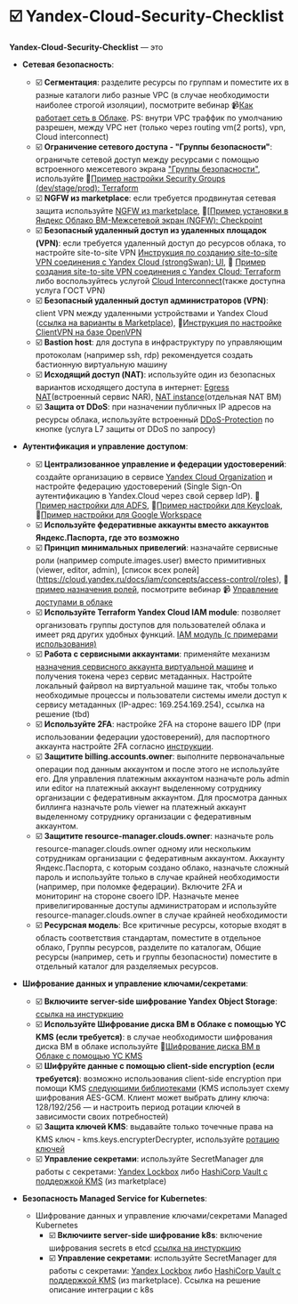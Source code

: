 # ☑️ Yandex-Cloud-Security-Checklist

**Yandex-Cloud-Security-Checklist** — это 

- **Сетевая безопасность**:
  - ☑️ **Сегментация**: разделите ресурсы по группам и поместите их в разные каталоги либо разные VPC (в случае необходимости наиболее строгой изоляции), посмотрите вебинар 📹[Как работает сеть в Облаке](https://www.youtube.com/watch?v=g3cZ0o50qH0). PS: внутри VPC траффик по умолчанию разрешен, между VPC нет (только через routing vm(2 ports), vpn, Cloud interconnect)
  - ☑️ **Ограничение сетевого доступа - "Группы безопасности"**: ограничьте сетевой доступ между ресурсами с помощью встроенного межсетевого экрана ["Группы безопасности"](https://cloud.yandex.ru/docs/vpc/operations/security-group-create), используйте 🔐[Пример настройки Security Groups (dev/stage/prod): Terraform](https://github.com/yandex-cloud/yc-solution-library-for-security/tree/master/network-sec/segmentation)
  - ☑️ **NGFW из marketplace**: если требуется продвинутая сетевая защита используйте [NGFW из marketplace](https://cloud.yandex.ru/marketplace?categories=network), 🔐[[Пример установки в Яндекс Облако ВМ-Межсетевой экран (NGFW): Checkpoint](https://github.com/yandex-cloud/yc-solution-library-for-security/tree/master/network-sec/checkpoint-1VM)
  - ☑️ **Безопасный удаленный доступ из удаленных площадок (VPN)**: если требуется удаленный доступ до ресурсов облака, то настройте site-to-site VPN [Инструкция по созданию site-to-site VPN соединения с Yandex Cloud (strongSwan): UI](https://cloud.yandex.ru/docs/solutions/routing/ipsec-vpn), 🔐 [Пример создания site-to-site VPN соединения с Yandex Cloud: Terraform](https://github.com/yandex-cloud/yc-solution-library-for-security/tree/master/network-sec/vpn) либо воспользуйтесь услугой [Cloud Interconnect](https://cloud.yandex.ru/docs/vpc/interconnect/)(также доступна услуга ГОСТ VPN)
  - ☑️ **Безопасный удаленный доступ администраторов (VPN)**: сlient VPN между удаленными устройствами и Yandex Cloud ([ссылка на варианты в Marketplace](https://cloud.yandex.ru/marketplace?categories=network)), 📖[Инструкция по настройке ClientVPN на базе  OpenVPN](https://cloud.yandex.ru/docs/solutions/routing/openvpn)
  - ☑️ **Bastion host**: для доступа в инфраструктуру по управляющим протоколам (например ssh, rdp) рекомендуется создать бастионную виртуальную машину 
  - ☑️ **Исходящий доступ (NAT)**: используйте один из безопасных вариантов исходящего доступа в интернет:	[Egress NAT](https://cloud.yandex.ru/docs/vpc/operations/enable-nat)(встроенный сервис NAR), [NAT instance](https://cloud.yandex.ru/docs/solutions/routing/nat-instance#create-nat-instance)(отдельная NAT ВМ)
  - ☑️ **Защита от DDoS**: при назначении публичных IP адресов на ресурсы облака, используйте встроенный [DDoS-Protection](https://cloud.yandex.ru/docs/vpc/ddos-protection/) по кнопке (услуга L7 защиты от DDoS по запросу)

- **Аутентификация и управление доступом**:
  - ☑️ **Централизованное управление и федерации удостоверений**: создайте организацию в сервисе [Yandex Cloud Organization](https://nmotina-feature-overview-access.farm2.cloud.yandex.ru/docs/organization/) и настройте федерацию удостоверений (Single Sign-On аутентификацию в Yandex.Cloud через свой сервер IdP). 📖[Пример настройки для ADFS](https://nmotina-feature-overview-access.farm2.cloud.yandex.ru/docs/organization/operations/federations/integration-adfs), 📖[Пример настройки для Keycloak](https://www.youtube.com/watch?v=m-oe7V9PvC4), 📖[Пример настройки для Google Workspace](https://nmotina-feature-overview-access.farm2.cloud.yandex.ru/docs/organization/operations/federations/integration-gworkspace)
  - ☑️ **Используйте федеративные аккаунты вместо аккаунтов Яндекс.Паспорта, где это возможно**
  - ☑️ **Принцип минимальных привелегий**: назначайте сервисные роли (например compute.images.user) вместо примитивных (viewer, editor, admin), [список всех ролей] (https://cloud.yandex.ru/docs/iam/concepts/access-control/roles), 📖 [пример назначения ролей](https://nmotina-feature-overview-access.farm2.cloud.yandex.ru/docs/iam/operations/roles/grant), посмотрите вебинар 📹 [Управление доступами в облаке](https://www.youtube.com/watch?v=7VwSfPZ6eRM&t=3s)
  - ☑️ **Используйте Terraform Yandex Cloud IAM module**: позволяет организовать группы доступов для пользователей облака и имеет ряд других удобных функций. [IAM модуль (с примерами использования)](https://github.com/yandex-cloud/yc-solution-library-for-security/tree/master/auth_and_access/iam#identity-and-access-management-iam-terraform-module-for-yandexcloud)
  - ☑️ **Работа с сервисными аккаунтами**: применяйте механизм [назначения сервисного аккаунта виртуальной машине](https://nmotina-feature-overview-access.farm2.cloud.yandex.ru/docs/compute/operations/vm-connect/auth-inside-vm) и получения токена через сервис метаданных. Настройте локальный файрвол на виртуальной машине так, чтобы только необходимые процессы и пользователи системы имели доступ к сервису метаданных (IP-адрес: 169.254.169.254), ссылка на решение (tbd)
  - ☑️ **Используйте 2FA**: настройке 2FA на стороне вашего IDP (при использовании федерации удостоверений), для паспортного аккаунта настройте 2FA согласно [инструкции](https://yandex.ru/support/id/authorization/twofa.html).
  - ☑️ **Защитите billing.accounts.owner**: выполните первоначальные операции под данным аккаунтом и после этого не используйте его. Для управления платежным аккаунтом назначьте роль admin или editor на платежный аккаунт выделенному сотруднику организации с федеративным аккаунтом. Для просмотра данных биллинга назначьте роль viewer на платежный аккаунт выделенному сотруднику организации с федеративным аккаунтом. 
  - ☑️ **Защитите resource-manager.clouds.owner**: назначьте роль resource-manager.clouds.owner одному или нескольким сотрудникам организации с федеративным аккаунтом. Аккаунту Яндекс.Паспорта, с которым создано облако, назначьте сложный пароль и используйте только в случае крайней необходимости (например, при поломке федерации). Включите 2FA и мониторинг на стороне своего IDP. Назначьте менее привелигированные доступы администраторам и используйте resource-manager.clouds.owner в случае крайней необходимости
  - ☑️ **Ресурсная модель**: Все критичные ресурсы, которые входят в область соответствия стандартам, поместите в отдельное облако, Группы ресурсов, разделите по каталогам, Общие ресурсы (например, сеть и группы безопасности) поместите в отдельный каталог для разделяемых ресурсов.

- **Шифрование данных и управление ключами/секретами**:
  - ☑️ **Включиите server-side шифрование Yandex Object Storage**: [ссылка на инстуркцию](https://cloud.yandex.ru/docs/storage/operations/buckets/encrypt)
  - ☑️ **Используйте Шифрование диска ВМ в Облаке с помощью YC KMS (если требуется)**: в случае необходимости шифрования диска ВМ в облаке используйте 🔐[Шифрование диска ВМ в Облаке с помощью YC KMS](https://github.com/yandex-cloud/yc-solution-library-for-security/tree/master/encrypt_and_keys/encrypt_disk_VM)
  - ☑️ **Шифруйте данные с помощью client-side encryption (если требуется)**: возможно использования client-side encryption при помощи KMS [следующими библиотеками](https://cloud.yandex.ru/docs/kms/solutions/encrypt/) (KMS использует схему шифрования AES-GCM. Клиент может выбрать длину ключа: 128/192/256 — и настроить период ротации ключей в зависимости своих потребностей)
  - ☑️ **Защита ключей KMS**: выдавайте только точечные права на KMS ключ -  kms.keys.encrypterDecrypter, используйте [ротацию ключей](https://cloud.yandex.ru/docs/kms/concepts/version)
  - ☑️ **Управление секретами**: используйте SecretManager для работы с секретами: [Yandex Lockbox](https://cloud.yandex.ru/docs/lockbox/) либо [HashiCorp Vault c поддержкой KMS](https://cloud.yandex.ru/marketplace/products/f2eokige6vtlf94uvgs2) (из marketplace)


- **Безопасность Managed Service for Kubernetes**:
  - Шифрование данных и управление ключами/секретами Managed Kubernetes
    - ☑️ **Включиите server-side шифрование k8s**: включение шифрования secrets в etcd [ссылка на инстуркцию](https://cloud.yandex.ru/docs/managed-kubernetes/operations/encrypting-secrets)
    - ☑️ **Управление секретами**: используйте SecretManager для работы с секретами: [Yandex Lockbox](https://cloud.yandex.ru/docs/lockbox/) либо [HashiCorp Vault c поддержкой KMS](https://cloud.yandex.ru/marketplace/products/f2eokige6vtlf94uvgs2) (из marketplace). Ссылка на решение описание интеграции с k8s


